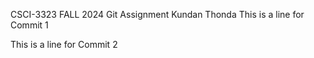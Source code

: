 CSCI-3323 FALL 2024
Git Assignment
Kundan Thonda
This is a line for Commit 1

This is  a line for Commit 2